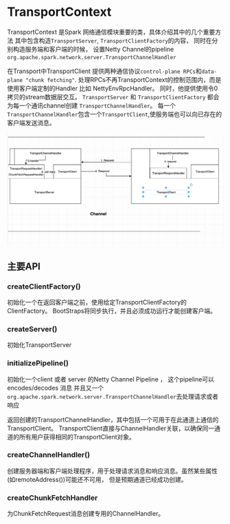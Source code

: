 # TransportContext

TransportContext 是Spark 网络通信模块重要的类，具体介绍其中的几个重要方法
其中包含构造`TransportServer`, `TransportClientFactory`的内容， 同时在分别构造服务端和客户端的时候，
设置Netty Channel的pipeline `org.apache.spark.network.server.TransportChannelHandler`

在Transport中TransportClient 提供两种通信协议`control-plane RPCs`和`data-plane "chunk fetching"`. 
处理RPCs不再TransportContext的控制范围内，而是使用客户端定制的Handler 比如 NettyEnvRpcHandler。
同时，他提供使用令0拷贝的stream数据层交互。
`TransportServer` 和 `TransportClientFactory` 都会为每一个通讯channel创建 `TransportChannelHandler`。
每一个`TransportChannelHandler`包含一个`TransportClient`,使服务端也可以向已存在的客户端发送消息。

![Client Server 消息传递](channel.png)


## 主要API


### createClientFactory()
初始化一个在返回客户端之前，使用给定TransportClientFactory的ClientFactory。
BootStraps将同步执行，并且必须成功运行才能创建客户端。

### createServer()

初始化TransportServer

### initializePipeline()

初始化一个client 或者 server 的Netty Channel Pipeline ， 这个pipeline可以 encodes/decodes 消息
并且又一个 `org.apache.spark.network.server.TransportChannelHandler`去处理请求或者响应
   
返回创建的TransportChannelHandler，其中包括一个可用于在此通道上通信的TransportClient。
TransportClient直接与ChannelHandler关联，以确保同一通道的所有用户获得相同的TransportClient对象。

### createChannelHandler()

创建服务器端和客户端处理程序，用于处理请求消息和响应消息。虽然某些属性(如remoteAddress())可能还不可用，
但是预期通道已经成功创建。

### createChunkFetchHandler
为ChunkFetchRequest消息创建专用的ChannelHandler。